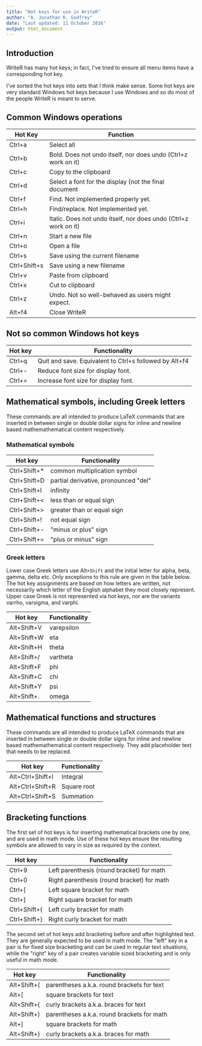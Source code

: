 ```yaml
---
title: "Hot keys for use in WriteR"
author: "A. Jonathan R. Godfrey"
date: "Last updated: 11 October 2016"
output: html_document
---
```



## Introduction

WriteR has many hot keys; in fact, I've tried to ensure all menu items have a corresponding hot key.

I've sorted the hot keys into sets that I think make sense. Some hot keys are very standard Windows hot keys because I use Windows and so do most of the people WriteR is meant to serve.



## Common Windows operations

| Hot Key | Function |
| --- | --- |
| Ctrl+a | Select all |
| Ctrl+b | Bold. Does not undo itself, nor does undo (Ctrl+z work on it) |
| Ctrl+c | Copy to the clipboard |
| Ctrl+d | Select a font for the display (not the final document |
| Ctrl+f | Find. Not implemented properly yet. |
| Ctrl+h | Find/replace. Not implemented yet. |
| Ctrl+i | Italic. Does not undo itself, nor does undo (Ctrl+z work on it) |
| Ctrl+n | Start a new file |
| Ctrl+o | Open a file |
| Ctrl+s | Save using the current filename |
| Ctrl+Shift+s | Save using a new filename |
| Ctrl+v | Paste from clipboard |
| Ctrl+x | Cut to clipboard |
| Ctrl+z | Undo. Not so well-behaved as users might expect.  |
| Alt+f4 | Close WriteR |


## Not so common Windows hot keys


| Hot key | Functionality |
| --- | --- |
| Ctrl+q | Quit and save. Equivalent to Ctrl+s followed by Alt+f4 |
| Ctrl+- | Reduce font size for display font. |
| Ctrl+= | Increase font size for display font. |

## Mathematical symbols, including Greek letters 

These commands are all intended to produce LaTeX commands that are inserted in between single or double dollar signs for inline and newline based mathemathematical content respectively.


### Mathematical symbols

| Hot key | Functionality |
| --- | --- |
| Ctrl+Shift+* | common multiplication symbol |
| Ctrl+Shift+D | partial derivative, pronounced "del" |
| Ctrl+Shift+I | infinity |
| Ctrl+Shift+< | less than or equal sign |
| Ctrl+Shift+> | greater than or equal sign |
| Ctrl+Shift+! | not equal sign |
| Ctrl+Shift+- | "minus or plus" sign |
| Ctrl+Shift+= | "plus or minus" sign |

### Greek letters 

Lower case Greek letters use  Alt`+Shift` and the initial letter for alpha, beta, gamma, delta etc. Only exceptions to this rule are given in the table below. The hot key assignments  are based on how letters are written, not necessarily which letter of the English alphabet they most closely represent. Upper case Greek is not represented via hot keys, nor are the variants varrho, varsigma, and varphi.

| Hot key | Functionality |
| --- | --- |
| Alt+Shift+V | varepsilon |
| Alt+Shift+W | eta |
| Alt+Shift+H | theta |
| Alt+Shift+/ | vartheta |
| Alt+Shift+F | phi |
| Alt+Shift+C | chi |
| Alt+Shift+Y | psi |
| Alt+Shift+. | omega |


## Mathematical functions and structures

These commands are all intended to produce LaTeX commands that are inserted in between single or double dollar signs for inline and newline based mathemathematical content respectively. They add placeholder text that needs to be replaced.

| Hot key | Functionality |
| --- | --- |
| Alt+Ctrl+Shift+I | Integral |
| Alt+Ctrl+Shift+R | Square root |
| Alt+Ctrl+Shift+S | Summation |



## Bracketing functions

The first set of hot keys  is for inserting mathematical brackets one by one, and are used in math mode. Use of these hot keys ensure the resulting symbols are allowed to vary in size as required by the context.

| Hot key | Functionality |
| --- | --- |
| Ctrl+9 | Left parenthesis (round bracket) for math |
| Ctrl+0 | Right parenthesis (round bracket) for math |
| Ctrl+[ | Left square bracket for math |
| Ctrl+] | Right square bracket for math |
| Ctrl+Shift+{ | Left curly bracket for math |
| Ctrl+Shift+} | Right curly bracket for math |

The second set of hot keys add bracketing before and after highlighted  text. They are generally expected to be used in math mode. The "left" key in a pair is for fixed size bracketing and can be used in regular text situations, while the "right" key of a pair creates variable sized bracketing and is only useful in math mode.

| Hot key | Functionality |
| --- | --- |
| Alt+Shift+( | parentheses a.k.a. round brackets for text |
| Alt+[ | square brackets for text |
| Alt+Shift+{ | curly brackets a.k.a. braces for text |
| Alt+Shift+) | parentheses a.k.a. round brackets for math |
| Alt+] | square brackets for math |
| Alt+Shift+} | curly brackets a.k.a. braces for math |



